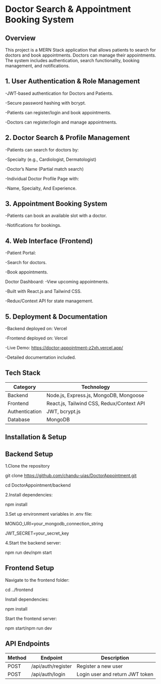 # Doctor Search & Appointment Booking System

## Overview

This project is a MERN Stack application that allows patients to search for doctors and book appointments. Doctors can  manage their appointments. The system includes authentication, search functionality, booking management, and notifications.

## 1. User Authentication & Role Management

-JWT-based authentication for Doctors and Patients.

-Secure password hashing with bcrypt.

-Patients can register/login and book appointments.

-Doctors can register/login and manage appointments.

## 2. Doctor Search & Profile Management

-Patients can search for doctors by:

-Specialty (e.g., Cardiologist, Dermatologist)

-Doctor’s Name (Partial match search)

-Individual Doctor Profile Page with:

-Name, Specialty, And Experience.
## 3. Appointment Booking System
-Patients can book an available slot with a doctor.

-Notifications for bookings.
## 4. Web Interface (Frontend)

-Patient Portal:

-Search for doctors.

-Book appointments.

Doctor Dashboard:
-View upcoming appointments.

-Built with React.js and Tailwind CSS.

-Redux/Context API for state management.
## 5. Deployment & Documentation

-Backend deployed on: Vercel

-Frontend deployed on: Vercel

-Live Demo: https://doctor-appointment-z2xh.vercel.app/

-Detailed documentation included.

## Tech Stack
| Category |Technology |
|----------|----------|
| Backend | Node.js, Express.js, MongoDB, Mongoose  | 
| Frontend  |React.js, Tailwind CSS, Redux/Context API   | 
| Authentication | JWT, bcrypt.js | 
| Database  |MongoDB   | 

## Installation & Setup

## Backend Setup

1.Clone the repository

git clone https://github.com/chandu-uias/DoctorAppointment.git

cd DoctorAppointment/backend

2.Install dependencies:

  npm install
  
3.Set up environment variables in .env file:

  MONGO_URI=your_mongodb_connection_string
  
  JWT_SECRET=your_secret_key


4.Start the backend server:

  npm run dev/npm start

## Frontend Setup

Navigate to the frontend folder:

cd ../frontend

Install dependencies:

npm install

Start the frontend server:

npm start/npm run dev

## API Endpoints

| Method  | Endpoint              | Description                      |
|---------|----------------------|----------------------------------|
| POST    | /api/auth/register   | Register a new user             |
| POST    | /api/auth/login      | Login user and return JWT token |


